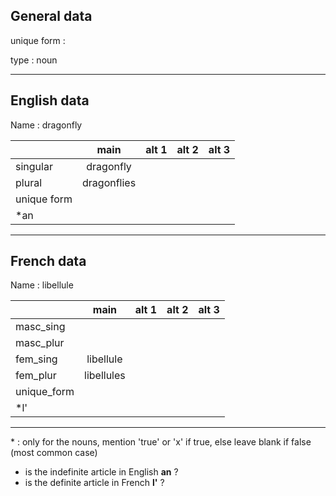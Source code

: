 ## General data

unique form :

type : noun

---

## English data

Name : dragonfly

|             |    main     | alt 1 | alt 2 | alt 3 |
| :---------- | :---------: | :---: | :---: | ----- |
| singular    |  dragonfly  |       |       |       |
| plural      | dragonflies |       |       |       |
| unique form |             |       |       |       |
| \*an        |             |       |       |       |

---

## French data

Name : libellule

|             |    main    | alt 1 | alt 2 | alt 3 |
| :---------- | :--------: | :---: | :---: | :---: |
| masc_sing   |            |       |       |       |
| masc_plur   |            |       |       |       |
| fem_sing    | libellule  |       |       |       |
| fem_plur    | libellules |       |       |       |
| unique_form |            |       |       |       |
| \*l'        |            |       |       |       |

---

\* : only for the nouns, mention 'true' or 'x' if true, else leave blank if false (most common case)

- is the indefinite article in English **an** ?
- is the definite article in French **l'** ?
